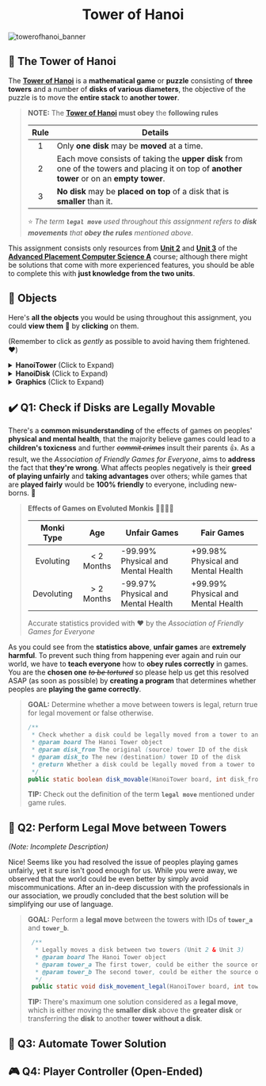 <div align="center">
	<h1>Tower of Hanoi</h1>
</div>

![towerofhanoi_banner](https://user-images.githubusercontent.com/41904540/194917363-c366e1f9-67a5-45c6-8e20-7fc0d87372c8.png)

## 🎲 The Tower of Hanoi

The **[Tower of Hanoi](https://en.wikipedia.org/wiki/Tower_of_Hanoi)** is a **mathematical game** or **puzzle**
consisting of **three towers** and a number of **disks of various diameters**,
the objective of the puzzle is to move the **entire stack** to **another tower**.

> **NOTE:** The **[Tower of Hanoi](https://en.wikipedia.org/wiki/Tower_of_Hanoi) must obey** the **following rules**
>
> | Rule | Details                                                                                                                                     |
> | :--: | ------------------------------------------------------------------------------------------------------------------------------------------- |
> | 1    | Only **one disk** may be **moved** at a time.                                                                                               |
> | 2    | Each move consists of taking the **upper disk** from one of the towers and placing it on top of **another tower** or on an **empty tower**. |
> | 3    | **No disk** may be **placed on top** of a disk that is **smaller** than it.                                                                 |
>
> ⭐ *The term **`legal move`** used throughout this assignment refers to **disk movements** that **obey the rules** mentioned above*.

This assignment consists only resources from **[Unit 2](https://apstudents.collegeboard.org/courses/ap-computer-science-a)** and **[Unit 3](https://apstudents.collegeboard.org/courses/ap-computer-science-a)**
of the **[Advanced Placement Computer Science A](https://apstudents.collegeboard.org/courses/ap-computer-science-a)** course;
although there might be solutions that come with more experienced features,
you should be able to complete this with **just knowledge from the two units**.

## 🧰 Objects

Here's **all the objects** you would be using throughout this assignment,
you could **view them** 👀 by **clicking** on them.

(Remember to click as *gently* as possible to avoid having them frightened. ❤️)

<details>
	<summary><b>HanoiTower</b> (Click to Expand)</summary>

> **HanoiTower:** Game object that includes all the tower and disks
>
> ```java
> /**
>  * Request a disk movement from a tower to another, throws an exception if unattainable
>  * @param disk_from The original (source) tower ID of the disk
>  * @param disk_to The new (destination) tower ID of the disk
>  */
> public void move_disk(int disk_from, int disk_to) {}
> /**
>  * Gets the amount of disks in a tower
>  * @param tower_id The ID of the tower
>  * @return The amount of disks in a tower
>  */
> public int get_height(int tower_id) {}
> /**
>  * Gets the disk located at the top of a tower
>  * @param tower_id The ID of the tower
>  * @return The disk located at the top of a tower
>  */
> public HanoiDisk get_top(int tower_id) {}
> /**
>  * Gets the total amount of disks
>  * @return The total amount of disks
>  */
> public int get_disks() {}
> /**
>  * Gets the total amount of successful disk moves
>  * @return The total amount of successful disk moves
>  */
> public int get_moves() {}
> ```
</details>


<details>
	<summary><b>HanoiDisk</b> (Click to Expand)</summary>

> **HanoiDisk:** Disk that could be transfered between towers
>
> ```java
> /**
>  * Gets the ID of the disk
>  * @return The ID of the disk
>  */
> public byte get_id() {}
> ```
</details>

<details>
	<summary><b>Graphics</b> (Click to Expand)</summary>

> **Graphics:** Utilities for graphical programming in terminals
>
> | Color                    | Color                     | Color                   |
> | ------------------------ | ------------------------- | ----------------------- |
> | Graphics.**RED_DARK**    | Graphics.**AQUA_DARK**    | Graphics.**WHITE**      |
> | Graphics.**RED_LIGHT**   | Graphics.**AQUA_LIGHT**   | Graphics.**GRAY_DARK**  |
> | Graphics.**GOLD**        | Graphics.**BLUE_DARK**    | Graphics.**GRAY_LIGHT** |
> | Graphics.**YELLOW**      | Graphics.**BLUE_LIGHT**   | Graphics.**BLACK**      |
> | Graphics.**GREEN_DARK**  | Graphics.**PURPLE_DARK**  | Graphics.**BOLD**       |
> | Graphics.**GREEN_LIGHT** | Graphics.**PURPLE_LIGHT** | Graphics.**RESET**      |
>
> ```java
> /**
>  * Applies foreground text color to the following string
>  * @param red The red value of the foreground RGB color
>  * @param green The green value of the foreground RGB color
>  * @param blue The blue value of the foreground RGB color
>  * @return The chainable Graphics object
>  */
> public Graphics foreground(byte red, byte green, byte blue) {}
> /**
>  * Applies background text color to the following string
>  * @param red The red value of the background RGB color
>  * @param green The green value of the background RGB color
>  * @param blue The blue value of the background RGB color
>  * @return The chainable Graphics object
>  */
> public Graphics background(byte red, byte green, byte blue) {}
> /**
>  * Applies bold styling to the following string
>  * @return The chainable Graphics object
>  */
> public Graphics bold() {}
> /**
>  * Reset the styling of the following string
>  * @return The chainable Graphics object
>  */
> public Graphics reset() {}
> ```
</details>

## ✔️ Q1: Check if Disks are Legally Movable

There's a **common misunderstanding** of the effects of games on peoples' **physical and mental health**,
that the majority believe games could lead to a **children's toxicness** and further ~~*commit crimes*~~ insult their parents 👍.
As a result, we the *Association of Friendly Games for Everyone*, aims to **address** the fact that **they're wrong**.
What affects peoples negatively is their **greed of playing unfairly** and **taking advantages** over others;
while games that are **played fairly** would be **100% friendly** to everyone, including new-borns. 🧒

> **Effects of Games on Evoluted Monkis** 🐒🧑‍🤝‍🧑
>
> | Monki Type | Age        | Unfair Games                       | Fair Games                         |
> | :--------: | :--------: | ---------------------------------- | ---------------------------------- |
> | Evoluting  | < 2 Months | -99.99% Physical and Mental Health | +99.98% Physical and Mental Health |
> | Devoluting | > 2 Months | -99.97% Physical and Mental Health | +99.99% Physical and Mental Health |
>
> Accurate statistics provided with ❤️ by the *Association of Friendly Games for Everyone*

As you could see from the **statistics above**, **unfair games** are **extremely harmful**.
To prevent such thing from happening ever again and ruin our world, we have to **teach everyone** how to **obey rules correctly** in games.
You are the **chosen one** ~~*to be tortured*~~ so please help us get this resolved ASAP (as soon as possible)
by **creating a program** that determines whether peoples are **playing the game correctly**.

> **GOAL:** Determine whether a move between towers is legal, return true for legal movement or false otherwise.
> ```java
> /**
>  * Check whether a disk could be legally moved from a tower to another (Unit 2 & Unit 3)
>  * @param board The Hanoi Tower object
>  * @param disk_from The original (source) tower ID of the disk
>  * @param disk_to The new (destination) tower ID of the disk
>  * @return Whether a disk could be legally moved from a tower to another
>  */
> public static boolean disk_movable(HanoiTower board, int disk_from, int disk_to) {}
> ```
> **TIP:** Check out the definition of the term **`legal move`** mentioned under game rules.

## 👫 Q2: Perform Legal Move between Towers

*(Note: Incomplete Description)*

Nice! Seems like you had resolved the issue of peoples playing games unfairly, yet it sure isn't good enough for us.
While you were away, we observed that the world could be even better by simply avoid miscommunications.
After an in-deep discussion with the professionals in our association,
we proudly concluded that the best solution will be simplifying our use of language.

> **GOAL:** Perform a **legal move** between the towers with IDs of **`tower_a`** and **`tower_b`**.
> ```java
>  /**
>   * Legally moves a disk between two towers (Unit 2 & Unit 3)
>   * @param board The Hanoi Tower object
>   * @param tower_a The first tower, could be either the source or destination of the disk
>   * @param tower_b The second tower, could be either the source or destination of the disk
>   */
>  public static void disk_movement_legal(HanoiTower board, int tower_a, int tower_b) {}
> ```
> **TIP:** There's maximum one solution considered as a **legal move**,
> which is either moving the **smaller disk** above the **greater disk**
> or transferring the **disk** to another **tower without a disk**.

## 🦾 Q3: Automate Tower Solution

## 🎮 Q4: Player Controller (Open-Ended)